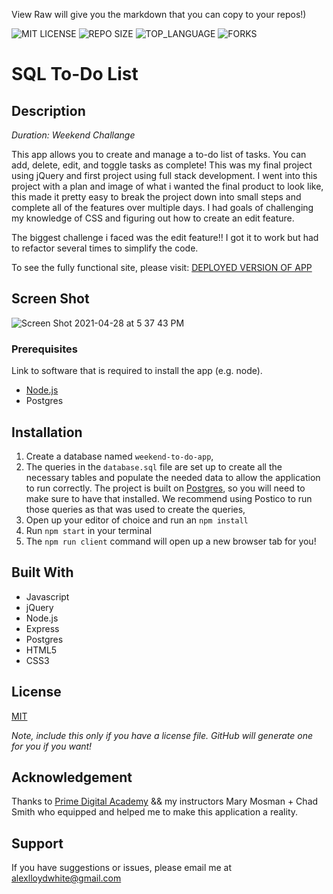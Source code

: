 View Raw will give you the markdown that you can copy to your repos!)


![MIT LICENSE](https://img.shields.io/github/license/scottbromander/the_marketplace.svg?style=flat-square)
![REPO SIZE](https://img.shields.io/github/repo-size/scottbromander/the_marketplace.svg?style=flat-square)
![TOP_LANGUAGE](https://img.shields.io/github/languages/top/scottbromander/the_marketplace.svg?style=flat-square)
![FORKS](https://img.shields.io/github/forks/scottbromander/the_marketplace.svg?style=social)

# SQL To-Do List

## Description

_Duration: Weekend Challange_

This app allows you to create and manage a to-do list of tasks. You can add, delete, edit, and toggle tasks as complete! This was my final project using jQuery and first project using full stack development. I went into this project with a plan and image of what i wanted the final product to look like, this made it pretty easy to break the project down into small steps and complete all of the features over multiple days. I had goals of challenging my knowledge of CSS and figuring out how to create an edit feature. 

The biggest challenge i faced was the edit feature!! I got it to work but had to refactor several times to simplify the code. 

To see the fully functional site, please visit: [DEPLOYED VERSION OF APP](https://arcane-reaches-75890.herokuapp.com/)

## Screen Shot

![Screen Shot 2021-04-28 at 5 37 43 PM](https://user-images.githubusercontent.com/77769682/116482096-12b79700-a84a-11eb-81c6-b9ff56cdbe2d.png)

### Prerequisites

Link to software that is required to install the app (e.g. node).

- [Node.js](https://nodejs.org/en/)
- Postgres

## Installation

1. Create a database named `weekend-to-do-app`,
2. The queries in the `database.sql` file are set up to create all the necessary tables and populate the needed data to allow the application to run correctly. The project is built on [Postgres](https://www.postgresql.org/download/), so you will need to make sure to have that installed. We recommend using Postico to run those queries as that was used to create the queries, 
3. Open up your editor of choice and run an `npm install`
4. Run `npm start` in your terminal
6. The `npm run client` command will open up a new browser tab for you!

## Built With

 - Javascript
 - jQuery
 - Node.js
 - Express
 - Postgres
 - HTML5
 - CSS3


## License
[MIT](https://choosealicense.com/licenses/mit/)

_Note, include this only if you have a license file. GitHub will generate one for you if you want!_

## Acknowledgement
Thanks to [Prime Digital Academy](www.primeacademy.io) && my instructors Mary Mosman + Chad Smith who equipped and helped me to make this application a reality. 

## Support
If you have suggestions or issues, please email me at [alexlloydwhite@gmail.com](www.google.com)
